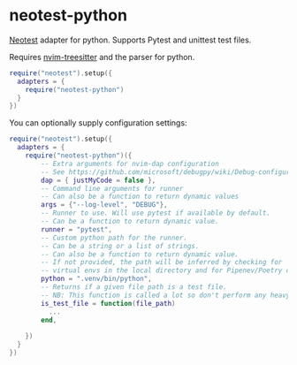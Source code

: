 # neotest-python

[Neotest](https://github.com/rcarriga/neotest) adapter for python.
Supports Pytest and unittest test files.

Requires [nvim-treesitter](https://github.com/nvim-treesitter/nvim-treesitter) and the parser for python.

```lua
require("neotest").setup({
  adapters = {
    require("neotest-python")
  }
})
```

You can optionally supply configuration settings:
```lua
require("neotest").setup({
  adapters = {
    require("neotest-python")({
        -- Extra arguments for nvim-dap configuration
        -- See https://github.com/microsoft/debugpy/wiki/Debug-configuration-settings for values
        dap = { justMyCode = false },
        -- Command line arguments for runner
        -- Can also be a function to return dynamic values
        args = {"--log-level", "DEBUG"},
        -- Runner to use. Will use pytest if available by default.
        -- Can be a function to return dynamic value.
        runner = "pytest",
        -- Custom python path for the runner.
        -- Can be a string or a list of strings.
        -- Can also be a function to return dynamic value.
        -- If not provided, the path will be inferred by checking for 
        -- virtual envs in the local directory and for Pipenev/Poetry configs
        python = ".venv/bin/python",
        -- Returns if a given file path is a test file.
        -- NB: This function is called a lot so don't perform any heavy tasks within it.
        is_test_file = function(file_path)
          ...
        end,
        
    })
  }
})

```

<!-- vim: set ft=markdown: -->